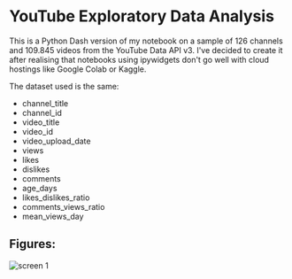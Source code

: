 
# YouTube Exploratory Data Analysis

This is a Python Dash version of my notebook on a sample of 126 channels and 109.845 videos from the YouTube Data API v3.
I've decided to create it after realising that notebooks using ipywidgets don't go well with cloud hostings like Google Colab or Kaggle.

The dataset used is the same:
- channel_title
- channel_id
- video_title
- video_id
- video_upload_date
- views
- likes
- dislikes
- comments
- age_days
- likes_dislikes_ratio
- comments_views_ratio
- mean_views_day

## Figures:

![screen 1](figs/screen1.png)




